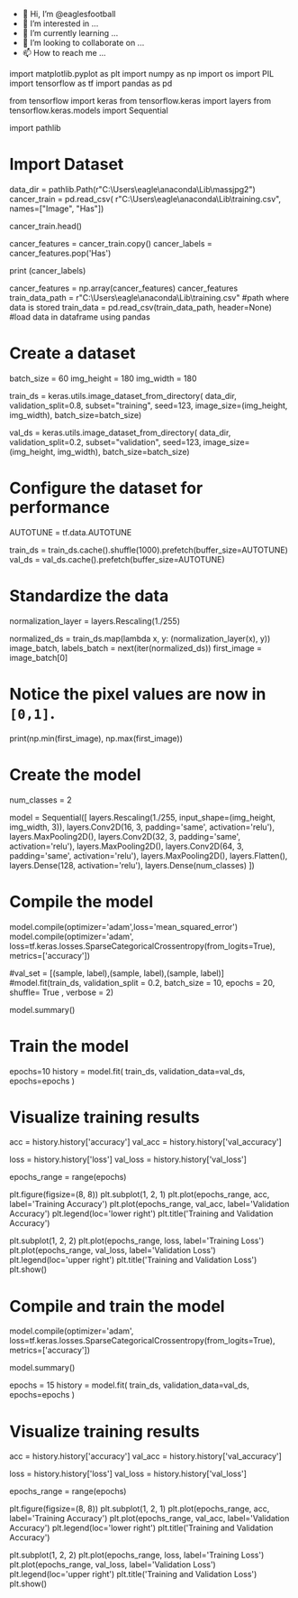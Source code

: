 - 👋 Hi, I’m @eaglesfootball
- 👀 I’m interested in ...
- 🌱 I’m currently learning ...
- 💞️ I’m looking to collaborate on ...
- 📫 How to reach me ...

<!---
eaglesfootball/eaglesfootball is a ✨ special ✨ repository because its `README.md` (this file) appears on your GitHub profile.
You can click the Preview link to take a look at your changes.
--->
import matplotlib.pyplot as plt
import numpy as np
import os
import PIL
import tensorflow as tf
import pandas as pd
 
from tensorflow import keras
from tensorflow.keras import layers
from tensorflow.keras.models import Sequential
 
import pathlib
 
# Import Dataset
data_dir = pathlib.Path(r"C:\Users\eagle\anaconda\Lib\massjpg2")
cancer_train = pd.read_csv(
    r"C:\Users\eagle\anaconda\Lib\training.csv",
    names=["Image", "Has"])

cancer_train.head()

cancer_features = cancer_train.copy()
cancer_labels = cancer_features.pop('Has')

print (cancer_labels)

cancer_features = np.array(cancer_features)
cancer_features
train_data_path =  r"C:\Users\eagle\anaconda\Lib\training.csv" #path where data is stored
train_data = pd.read_csv(train_data_path, header=None) #load data in dataframe using pandas
 
# Create a dataset
 
batch_size = 60
img_height = 180
img_width = 180
 
train_ds = keras.utils.image_dataset_from_directory(
  data_dir,
  validation_split=0.8,
  subset="training",
  seed=123,
  image_size=(img_height, img_width),
  batch_size=batch_size)
 
val_ds = keras.utils.image_dataset_from_directory(
  data_dir,
  validation_split=0.2,
  subset="validation",
  seed=123,
  image_size=(img_height, img_width),
  batch_size=batch_size)
 
# Configure the dataset for performance
 
AUTOTUNE = tf.data.AUTOTUNE
 
train_ds = train_ds.cache().shuffle(1000).prefetch(buffer_size=AUTOTUNE)
val_ds = val_ds.cache().prefetch(buffer_size=AUTOTUNE)
 
# Standardize the data
 
normalization_layer = layers.Rescaling(1./255)
 
normalized_ds = train_ds.map(lambda x, y: (normalization_layer(x), y))
image_batch, labels_batch = next(iter(normalized_ds))
first_image = image_batch[0]
# Notice the pixel values are now in `[0,1]`.
print(np.min(first_image), np.max(first_image))
 
# Create the model
 
num_classes = 2
 
model = Sequential([
  layers.Rescaling(1./255, input_shape=(img_height, img_width, 3)),
  layers.Conv2D(16, 3, padding='same', activation='relu'),
  layers.MaxPooling2D(),
  layers.Conv2D(32, 3, padding='same', activation='relu'),
  layers.MaxPooling2D(),
  layers.Conv2D(64, 3, padding='same', activation='relu'),
  layers.MaxPooling2D(),
  layers.Flatten(),
  layers.Dense(128, activation='relu'),
  layers.Dense(num_classes)
])
 
# Compile the model
model.compile(optimizer='adam',loss='mean_squared_error')
model.compile(optimizer='adam',
              loss=tf.keras.losses.SparseCategoricalCrossentropy(from_logits=True),
             metrics=['accuracy'])

#val_set = [(sample, label),(sample, label),(sample, label)]
#model.fit(train_ds, validation_split = 0.2, batch_size = 10, epochs = 20, shuffle= True , verbose = 2) 

 
model.summary()
 
# Train the model
 
epochs=10
history = model.fit(
  train_ds,
  validation_data=val_ds,
  epochs=epochs
)
 
# Visualize training results
 
acc = history.history['accuracy']
val_acc = history.history['val_accuracy']
 
loss = history.history['loss']
val_loss = history.history['val_loss']
 
epochs_range = range(epochs)
 
plt.figure(figsize=(8, 8))
plt.subplot(1, 2, 1)
plt.plot(epochs_range, acc, label='Training Accuracy')
plt.plot(epochs_range, val_acc, label='Validation Accuracy')
plt.legend(loc='lower right')
plt.title('Training and Validation Accuracy')
 
plt.subplot(1, 2, 2)
plt.plot(epochs_range, loss, label='Training Loss')
plt.plot(epochs_range, val_loss, label='Validation Loss')
plt.legend(loc='upper right')
plt.title('Training and Validation Loss')
plt.show()
 
# Compile and train the model
 
model.compile(optimizer='adam',
              loss=tf.keras.losses.SparseCategoricalCrossentropy(from_logits=True),
              metrics=['accuracy'])
 
model.summary()
 
epochs = 15
history = model.fit(
  train_ds,
  validation_data=val_ds,
  epochs=epochs
)
 
# Visualize training results
 
acc = history.history['accuracy']
val_acc = history.history['val_accuracy']
 
loss = history.history['loss']
val_loss = history.history['val_loss']
 
epochs_range = range(epochs)
 
plt.figure(figsize=(8, 8))
plt.subplot(1, 2, 1)
plt.plot(epochs_range, acc, label='Training Accuracy')
plt.plot(epochs_range, val_acc, label='Validation Accuracy')
plt.legend(loc='lower right')
plt.title('Training and Validation Accuracy')
 
plt.subplot(1, 2, 2)
plt.plot(epochs_range, loss, label='Training Loss')
plt.plot(epochs_range, val_loss, label='Validation Loss')
plt.legend(loc='upper right')
plt.title('Training and Validation Loss')
plt.show()
